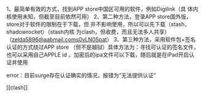 1、最简单有效的方式，找到APP store中国区可用的软件，例如Digilink（具  体内核使用未知，但截至目前依然可用）
2、第二种方法，登录APP store国外版，store对于软件的限制在于下载，但   并不影响使用，所以可以先下载（stash，shadowrocket）（stash内核          为clash，但收费，而且无法多人共享） （zelda5896@aabmail.coms0vLN05pat）
3、第三种方法，采用软件包+签名认证的方式绕过APP store （但不是越狱）具体方法为：寻找可认证的签名文件，也可以采用自己APPLE id ，加密后的ipa文件可以下载，随后就是在iPad开启认证并使用

error：目前surge存在认证确实的情况，报错为“无法提供认证”

[[clash]]
